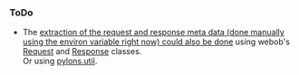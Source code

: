 ### ToDo

* The [extraction of the request and response meta data (done manually using the environ variable right now) could also be done](http://docs.webob.org/en/latest/comment-example.html#the-middleware) using webob's [Request](http://docs.webob.org/en/latest/modules/webob.html#request) and [Response](http://docs.webob.org/en/latest/modules/webob.html#response) classes.  
  Or using [pylons.util](http://stackoverflow.com/a/2655396/183995).